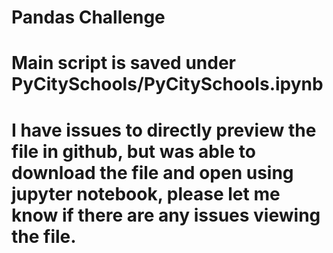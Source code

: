# Pandas Challenge
# Main script is saved under PyCitySchools/PyCitySchools.ipynb
# I have issues to directly preview the file in github, but was able to download the file and open using jupyter notebook, please let me know if there are any issues viewing the file.
